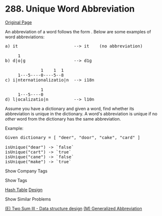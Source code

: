 # 288. Unique Word Abbreviation

[Original Page](https://leetcode.com/problems/unique-word-abbreviation/)

An abbreviation of a word follows the form <first letter><number><last letter>. Below are some examples of word abbreviations:

<pre>a) it                      --> it    (no abbreviation)

     1
b) d|o|g                   --> d1g

              1    1  1
     1---5----0----5--8
c) i|nternationalizatio|n  --> i18n

              1
     1---5----0
d) l|ocalizatio|n          --> l10n
</pre>

Assume you have a dictionary and given a word, find whether its abbreviation is unique in the dictionary. A word's abbreviation is unique if no _other_ word from the dictionary has the same abbreviation.

Example:  

<pre>Given dictionary = [ "deer", "door", "cake", "card" ]

isUnique("dear") -> `false`
isUnique("cart") -> `true`
isUnique("cane") -> `false`
isUnique("make") -> `true`
</pre>

<div>

<div id="company_tags" class="btn btn-xs btn-warning">Show Company Tags</div>

<span class="hidebutton" style="display: none;">[Google](/company/google/)</span></div>

<div>

<div id="tags" class="btn btn-xs btn-warning">Show Tags</div>

<span class="hidebutton">[Hash Table](/tag/hash-table/) [Design](/tag/design/)</span></div>

<div>

<div id="similar" class="btn btn-xs btn-warning">Show Similar Problems</div>

<span class="hidebutton">[(E) Two Sum III - Data structure design](/problems/two-sum-iii-data-structure-design/) [(M) Generalized Abbreviation](/problems/generalized-abbreviation/)</span></div>